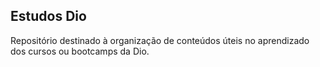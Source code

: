 ## Estudos Dio

Repositório destinado à organização de conteúdos úteis no aprendizado dos cursos ou bootcamps da Dio.